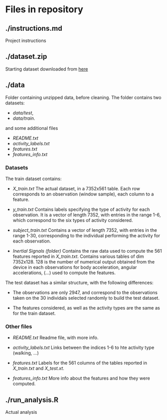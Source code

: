 # Files in repository

## ./instructions.md

Project instructions

## ./dataset.zip
Starting dataset downloaded from [here](https://d396qusza40orc.cloudfront.net/getdata%2Fprojectfiles%2FUCI%20HAR%20Dataset.zip)

## ./data

Folder containing unzipped data, before cleaning. The folder contains two datasets:

* *data/test*,
* *data/train*.

and some additional files

* *README.txt*
* *activity_labels.txt*
* *features.txt*
* *features_info.txt*

### Datasets

The train dataset contains:

* *X_train.txt*
The actual dataset, in a 7352x561 table. Each row corresponds to an observation (window sample), each column to a feature.

* *y_train.txt*
Contains labels specifying the type of activity for each observation. It is a vector of length 7352, with entries in the range 1-6, which correspond to the six types of activity considered.

* *subject_train.txt*
Contains a vector of length 7352, with entries in the range 1-30, corresponding to the individual performing the activity for each observation.

* *Inertial Signals (folder)*
Contains the raw data used to compute the 561 features reported in *X_train.txt*. Contains various tables of dim 7352x128. 128 is the number of numerical output obtained from the device in each observations for body acceleration, angular accelerations, (...) used to compute the features. 

The test dataset has a similar structure, with the following differences:

* The observations are only 2947, and correspond to the observations taken on the 30 individals selected randomly to build the test dataset.

* The features considered, as well as the activity types are the same as for the train dataset.

### Other files

* *README.txt*
Readme file, with more info.

* *activity_labels.txt*
Links between the indices 1-6 to hte activity type (walking, ...)

* *features.txt*
Labels for the 561 columns of the tables reported in *X_train.txt* and *X_test.xt*.

* *features_info.txt*
More info about the features and how they were computed.

## ./run_analysis.R

Actual analysis